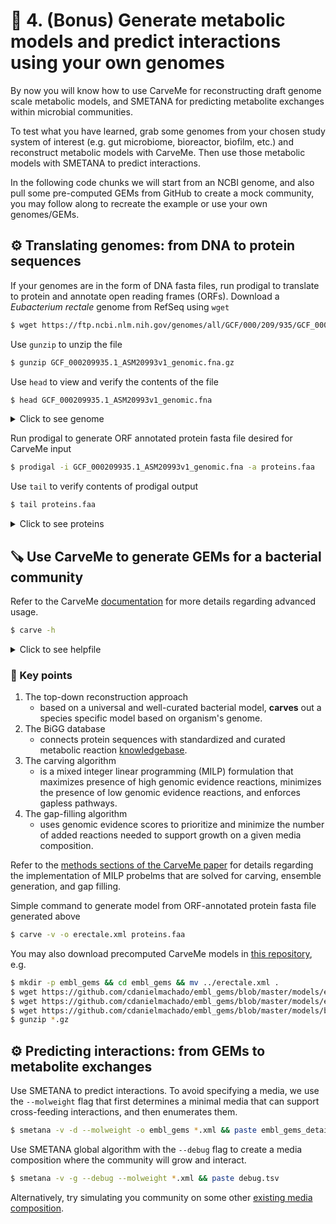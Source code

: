 # 🧪 4. (Bonus) Generate metabolic models and predict interactions using your own genomes

By now you will know how to use CarveMe for reconstructing draft genome scale metabolic models, and SMETANA for predicting metabolite exchanges within microbial communities. 

To test what you have learned, grab some genomes from your chosen study system of interest (e.g. gut microbiome, bioreactor, biofilm, etc.) and reconstruct metabolic models with CarveMe. Then use those metabolic models with SMETANA to predict interactions.

In the following code chunks we will start from an NCBI genome, and also pull some pre-computed GEMs from GitHub to create a mock community, you may follow along to recreate the example or use your own genomes/GEMs.

## ⚙️ Translating genomes: from DNA to protein sequences

If your genomes are in the form of DNA fasta files, run prodigal to translate to protein and annotate open reading frames (ORFs).
Download a *Eubacterium rectale* genome from RefSeq using `wget`

```bash
$ wget https://ftp.ncbi.nlm.nih.gov/genomes/all/GCF/000/209/935/GCF_000209935.1_ASM20993v1/GCF_000209935.1_ASM20993v1_genomic.fna.gz
```
Use `gunzip` to unzip the file
```bash
$ gunzip GCF_000209935.1_ASM20993v1_genomic.fna.gz
```
Use `head` to view and verify the contents of the file
```bash
$ head GCF_000209935.1_ASM20993v1_genomic.fna
```
<details>
    <summary>Click to see genome</summary>
  
```bash
>NC_021010.1 Eubacterium rectale DSM 17629 draft genome
TGAATGAACGAATTAGCCAAGTTTAACTTGACTGAGATCAACTTTTAACATGAGAGTTTGATCCTGGCTCAGGATGAACG
CTGGCGGCGTGCTTAACACATGCAAGTCGAACGAAGCACTTTATTTGATTTCCTTCGGGACTGATTATTTTGTGACTGAG
TGGCGGACGGGTGAGTAACGCGTGGGTAACCTGCCTTGTACAGGGGGATAACAGTTGGAAACGGCTGCTAATACCGCATA
AGCGCACAGCATCGCATGATGCAGTGTGAAAAACTCCGGTGGTATAAGATGGACCCGCGTTGGATTAGCTAGTTGGTGAG
GTAACGGCCCACCAAGGCGACGATCCATAGCCGACCTGAGAGGGTGACCGGCCACATTGGGACTGAGACACGGCCCAAAC
TCCTACGGGAGGCAGCAGTGGGGAATATTGCACAATGGGCGAAAGCCTGATGCAGCGACGCCGCGTGAGCGAAGAAGTAT
TTCGGTATGTAAAGCTCTATCAGCAGGGAAGATAATGACGGTACCTGACTAAGAAGCACCGGCTAAATACGTGCCAGCAG
CCGCGGTAATACGTATGGTGCAAGCGTTATCCGGATTTACTGGGTGTAAAGGGAGCGCAGGCGGTGCGGCAAGTCTGATG
TGAAAGCCCGGGGCTCAACCCCGGTACTGCATTGGAAACTGTCGTACTAGAGTGTCGGAGGGGTAAGCGGAATTCCTAGT
```
 
  </details>


Run prodigal to generate ORF annotated protein fasta file desired for CarveMe input
```bash
$ prodigal -i GCF_000209935.1_ASM20993v1_genomic.fna -a proteins.faa
```

Use `tail` to verify contents of prodigal output

```bash
$ tail proteins.faa
```
<details>
    <summary>Click to see proteins</summary>
    
```bash
>NC_021010.1_3164 # 3343617 # 3344390 # 1 # ID=1_3164;partial=00;start_type=ATG;rbs_motif=AGGAGG;rbs_spacer=5-10bp;gc_cont=0.386
MSNAINVNYMTRAYNQYQQKNAAKDQEKEDTRFADSVREKSEASGSIVGNSKIGSVSAKD
MTMVEYKQYIYNKISQIPMHPTRAGESISVTISEAGFEAMKNDPEYEAWVLNDLQVGWSQ
PDKWSGICGGAFSTIYYGASKEECHAEMWSAGYNNGNGGKIFNDKSKNSFWERRIENKKR
IENQVKKQQEKKRIQKKQAERTAYEEYAQNKRLSAQDARTRLVAESSSSVKTVTISQAVA
SYEANFTMAVSVSNKTQ*
>NC_021010.1_3165 # 3344436 # 3344951 # 1 # ID=1_3165;partial=01;start_type=ATG;rbs_motif=AGGAG;rbs_spacer=5-10bp;gc_cont=0.341
MGINGVSSYANTYTYGNVKNENVKPSKNSEKNYYAGYTMNSANKFKNVSDYSKYLTNKYK
CLTPCKNASVLIDGSVMRKACGDEKTAKWLEENLAIMPDVIRNAQKAAISHGSKLISVEF
KFTNNGTEMTTCGIFGETGTDSEIDKWLERMKEDKEKEDKKTENMIAIEATT
```
    
 </details>


## 🪚 Use CarveMe to generate GEMs for a bacterial community

Refer to the CarveMe [documentation](https://carveme.readthedocs.io/en/latest/advanced.html#) for more details regarding advanced usage.

```bash
$ carve -h
```
<details>
    <summary>Click to see helpfile</summary>
    
```bash
usage: carve [-h] [--dna | --egg | --refseq] [--diamond-args DIAMOND_ARGS]
             [-r] [-o OUTPUT] [-u UNIVERSE | --universe-file UNIVERSE_FILE]
             [--cobra | --fbc2] [-n ENSEMBLE] [-g GAPFILL] [-i INIT]
             [--mediadb MEDIADB] [-v] [-d] [--soft SOFT] [--hard HARD]
             [--reference REFERENCE]
             INPUT [INPUT ...]

Reconstruct a metabolic model using CarveMe

positional arguments:
  INPUT                 Input (protein fasta file by default, see other options for details).
                        When used with -r an input pattern with wildcards can also be used.
                        When used with --refseq an NCBI RefSeq assembly accession is expected.

optional arguments:
  -h, --help            show this help message and exit
  --dna                 Build from DNA fasta file
  --egg                 Build from eggNOG-mapper output file
  --refseq              Download genome from NCBI RefSeq and build
  --diamond-args DIAMOND_ARGS
                        Additional arguments for running diamond
  -r, --recursive       Bulk reconstruction from folder with genome files
  -o OUTPUT, --output OUTPUT
                        SBML output file (or output folder if -r is used)
  -u UNIVERSE, --universe UNIVERSE
                        Pre-built universe model (default: bacteria)
  --universe-file UNIVERSE_FILE
                        Reaction universe file (SBML format)
  --cobra               Output SBML in old cobra format
  --fbc2                Output SBML in sbml-fbc2 format
  -n ENSEMBLE, --ensemble ENSEMBLE
                        Build model ensemble with N models
  -g GAPFILL, --gapfill GAPFILL
                        Gap fill model for given media
  -i INIT, --init INIT  Initialize model with given medium
  --mediadb MEDIADB     Media database file
  -v, --verbose         Switch to verbose mode
  -d, --debug           Debug mode: writes intermediate results into output files
  --soft SOFT           Soft constraints file
  --hard HARD           Hard constraints file
  --reference REFERENCE
                        Manually curated model of a close reference species.
```
    
 </details>


### 🔐 Key points

1. The top-down reconstruction approach
   - based on a universal and well-curated bacterial model, **carves** out a species specific model based on organism's genome.
2. The BiGG database
   - connects protein sequences with standardized and curated metabolic reaction [knowledgebase](http://bigg.ucsd.edu/).
3. The carving algorithm
   - is a mixed integer linear programming (MILP) formulation that maximizes presence of high genomic evidence reactions, minimizes the presence of low genomic evidence reactions, and enforces gapless pathways.
4. The gap-filling algorithm
   - uses genomic evidence scores to prioritize and minimize the number of added reactions needed to support growth on a given media composition.

Refer to the [methods sections of the CarveMe paper](https://academic.oup.com/nar/article/46/15/7542/5042022#121026410) for details regarding the implementation of MILP probelms that are solved for carving, ensemble generation, and gap filling.

Simple command to generate model from ORF-annotated protein fasta file generated above

```bash
$ carve -v -o erectale.xml proteins.faa
```

You may also download precomputed CarveMe models in [this repository](https://github.com/cdanielmachado/embl_gems), e.g.

```bash
$ mkdir -p embl_gems && cd embl_gems && mv ../erectale.xml .
$ wget https://github.com/cdanielmachado/embl_gems/blob/master/models/e/escherichia/Escherichia_coli_str_K_12_substr_MG1655.xml.gz?raw=true && mv Escherichia_coli_str_K_12_substr_MG1655.xml.gz?raw=true Escherichia_coli_str_K_12_substr_MG1655.xml.gz
$ wget https://github.com/cdanielmachado/embl_gems/blob/master/models/e/eubacterium/Eubacterium_rectale_ATCC_33656.xml.gz?raw=true && mv Eubacterium_rectale_ATCC_33656.xml.gz?raw=true Eubacterium_rectale_ATCC_33656.xml.gz
$ wget https://github.com/cdanielmachado/embl_gems/blob/master/models/b/bacteroides/Bacteroides_caccae_ATCC_43185.xml.gz?raw=true && mv Bacteroides_caccae_ATCC_43185.xml.gz?raw=true Bacteroides_caccae_ATCC_43185.xml.gz
$ gunzip *.gz
```

## ⚙️ Predicting interactions: from GEMs to metabolite exchanges

Use SMETANA to predict interactions. To avoid specifying a media, we use the `--molweight` flag that first determines a minimal media that can support cross-feeding interactions, and then enumerates them.

```bash
$ smetana -v -d --molweight -o embl_gems *.xml && paste embl_gems_detailed.tsv
```

Use SMETANA global algorithm with the `--debug` flag to create a media composition where the community will grow and interact.

```bash
$ smetana -v -g --debug --molweight *.xml && paste debug.tsv
```

Alternatively, try simulating you community on some other [existing media composition](https://github.com/franciscozorrilla/metaGEM/blob/master/scripts/media_db.tsv).
